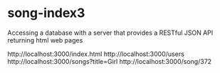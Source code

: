 # song-index3
Accessing a database with a server that provides a RESTful JSON API returning html web pages

http://localhost:3000/index.html
http://localhost:3000/users
http://localhost:3000/songs?title=Girl
http://localhost:3000/song/372


